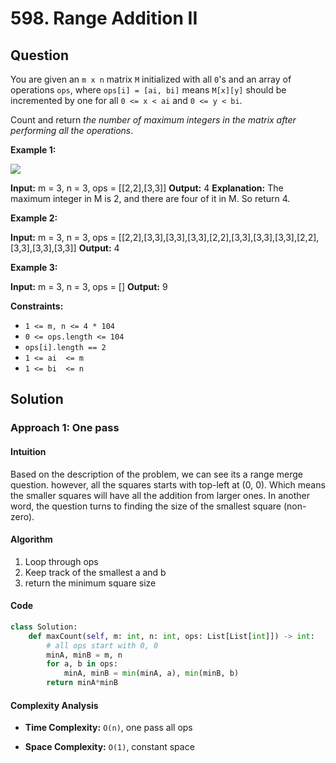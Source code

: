 
# 598. Range Addition II

## Question

You are given an  `m x n`  matrix  `M`  initialized with all  `0`'s and an array of operations  `ops`, where  `ops[i] = [ai, bi]`  means  `M[x][y]`  should be incremented by one for all  `0 <= x < ai`  and  `0 <= y < bi`.

Count and return  _the number of maximum integers in the matrix after performing all the operations_.

**Example 1:**

![](https://assets.leetcode.com/uploads/2020/10/02/ex1.jpg)

**Input:** m = 3, n = 3, ops = [[2,2],[3,3]]
**Output:** 4
**Explanation:** The maximum integer in M is 2, and there are four of it in M. So return 4.

**Example 2:**

**Input:** m = 3, n = 3, ops = [[2,2],[3,3],[3,3],[3,3],[2,2],[3,3],[3,3],[3,3],[2,2],[3,3],[3,3],[3,3]]
**Output:** 4

**Example 3:**

**Input:** m = 3, n = 3, ops = []
**Output:** 9

**Constraints:**

- `1 <= m, n <= 4 * 104`
- `0 <= ops.length <= 104`
- `ops[i].length == 2`
- `1 <= ai  <= m`
- `1 <= bi  <= n`

## Solution

### Approach 1: One pass

#### Intuition

Based on the description of the problem, we can see its a range merge question. however, all the squares starts with top-left at (0, 0). Which means the smaller squares will have all the addition from larger ones. In another word, the question turns to finding the size of the smallest square (non-zero).

#### Algorithm

1. Loop through ops
2. Keep track of the smallest a and b
3. return the minimum square size

#### Code

```python
class Solution:
    def maxCount(self, m: int, n: int, ops: List[List[int]]) -> int:
        # all ops start with 0, 0
        minA, minB = m, n
        for a, b in ops:
            minA, minB = min(minA, a), min(minB, b)
        return minA*minB
```

#### Complexity Analysis

- **Time Complexity:**  `O(n)`,  one pass all ops

- **Space Complexity:**  `O(1)`, constant space
